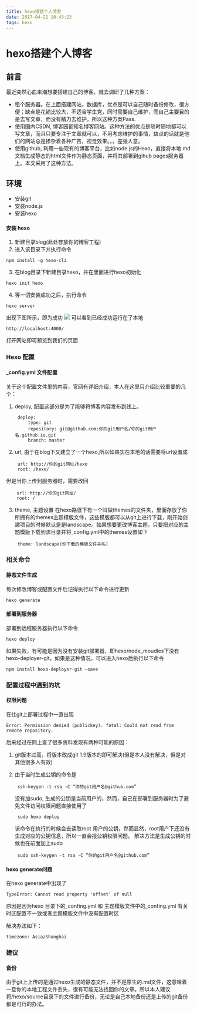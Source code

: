 ```yaml
---
title: hexo搭建个人博客
date: 2017-04-21 10:43:23
tags: hexo
---
```


# hexo搭建个人博客


## 前言

最近突然心血来潮想要搭建自己的博客，就去调研了几种方案：

* 租个服务器。在上面搭建网站，数据库，优点是可以自己随时备份修改，很方便；缺点是花销比较大，不适合学生党，同时需要自己维护，而自己主要目的是去写文章，而没有精力去维护，所以这种方案Pass.
* 使用国内CSDN, 博客园都知名博客网站。这种方法的优点是随时随地都可以写文章，而且只要专注于文章就可以，不用考虑维护的事情，缺点的话就是他们的网站总是掺杂着各种广告，视觉效果。。。差强人意。
* 使用github, 利用一些现有的博客平台，比如node.js的Hexo，直接将本地.md文档生成静态的html文件作为静态页面，并将其部署到gihub pages服务器上。本文采用了这种方法。

## 环境

* 安装git
* 安装node.js
* 安装hexo

#### 安装 hexo
1. 新建目录blog(此处存放你的博客工程)
2. 进入该目录下并执行命令
``` 
npm install -g hexo-cli
```
3. 在blog目录下新建目录hexo，并在里面进行hexo初始化
``` 
hexo init hexo
```
4. 等一切安装成功之后，执行命令
``` 
hexo server
```
出现下图所示，即为成功
![](/img/hexo1.png)
可以看到已经成功运行在了本地
``` 
http://localhost:4000/
```
打开网站即可预览到我们的页面

### Hexo 配置

#### _config.yml 文件配置
关于这个配置文件里的内容，官网有详细介绍，本人在这里只介绍比较重要的几个：

1. deploy, 配置这部分是为了能够将博客内容发布到线上。

        deploy:
            type: git
            repository: git@github.com:你的git用户名/你的git用户名.github.io.git 
            branch: master

2. url, 由于在blog下又建立了一个hexo,所以如果实在本地的话需要将url设置成

        url: http://你的git网址/hexo
        root: /hexo/ 
但是当你上传到服务器时，需要改回

        url: http://你的git网址/
        root: /

3. theme, 主题设置
在hexo路径下有一个叫做themes的文件夹，里面存放了你所拥有的themes主题模版文件，这些模版都可以从git上进行下载，刚开始创建项目的时候默认是是landscape。如果想要更改博客主题，只要把对应的主题模版下载到该目录并将_config.yml中的themes设置如下

        theme: landscape(你下载的模版文件夹名)

### 相关命令

#### 静态文件生成

每次修改博客或配置文件后记得执行以下命令进行更新

    hexo generate
    
#### 部署到服务器

部署到远程服务器执行以下命令

    hexo deploy
    
如果失败，有可能是因为没有安装git部署器，即hexo/node_moudles下没有hexo-deployer-git，如果是这种情况，可以进入hexo后执行以下命令

    npm install hexo-deployer-git –save


### 配置过程中遇到的坑

#### 权限问题
在往git上部署过程中一直出现

`Error: Permission denied (publickey). fatal: Could not read from remote repository.`

后来经过在网上查了很多资料发现有两种可能的原因：

1. git版本过高，将版本改成git 1.9版本的即可解决(但是本人没有解决，但是对其他很多人有效)
2. 由于当时生成公钥的命令是

        ssh-keygen -t rsa -C “你的git用户名@github.com”
    没有加sudo, 生成的公钥是当前用户的，然而，自己在部署到服务器时为了避免文件访问权限问题直接使用了
    
        sudo hexo deploy
    该命令在执行的时候会去读取root 用户的公钥，然而显然，root用户下还没有生成对应的公钥信息，所以一直会报公钥权限问题。
    解决方法是生成公钥的时候也在前面加上sudo
        
        sudo ssh-keygen -t rsa -C “你的git用户名@github.com”
     
#### hexo generate问题
在hexo generate中出现了        
	
`TypeError: Cannot read property 'offset' of null`

原因是因为hexo 目录下的_confing.yml 和 主题模版文件中的_confing.yml 有关时区配置不一致或者主题模版文件中没有配置时区

解决办法如下：
	
	timezone: Asia/Shanghai	        
    
### 建议

#### 备份
由于git上上传的是通过hexo生成的静态文件，并不是原生的.md文件，这意味着一旦你的本地工程文件丢失，很有可能无法找回你的文章。所以本人建议将/hexo/source目录下的文件进行备份，无论是自己本地备份还是上传的git备份都是可行的办法。